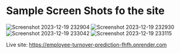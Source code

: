 <h1>Sample Screen Shots fo the site</h1>


![Screenshot 2023-12-19 232904](https://github.com/Infas7/Employee-turnover-prediction/assets/76855463/42627ac0-5f27-41f4-9513-89aff9283ca6)
![Screenshot 2023-12-19 232930](https://github.com/Infas7/Employee-turnover-prediction/assets/76855463/98779b3a-c128-4345-80b3-577a590fdd54)
![Screenshot 2023-12-19 233042](https://github.com/Infas7/Employee-turnover-prediction/assets/76855463/5fabdcb1-6d1a-4b51-b9fc-534ee604799e)
![Screenshot 2023-12-19 233115](https://github.com/Infas7/Employee-turnover-prediction/assets/76855463/a753eb2a-6cb8-4055-8898-a6f32a7ab451)


Live site: https://employee-turnover-prediction-fhfh.onrender.com
